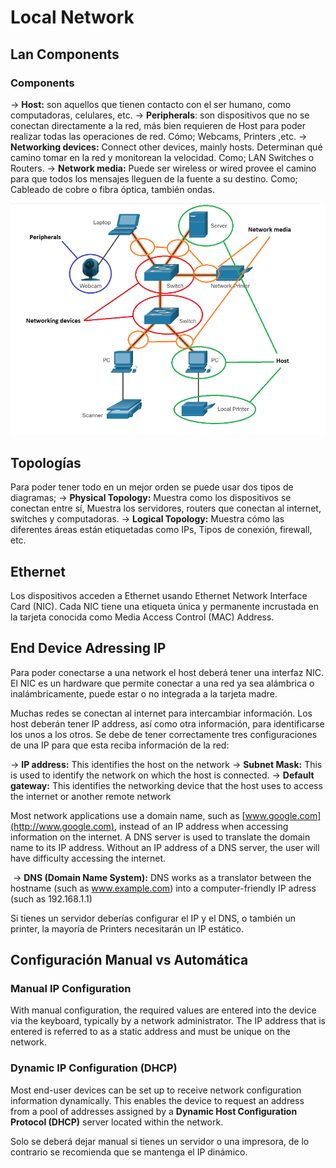 # Local Network



## Lan Components



### Components

   → **Host:** son aquellos que tienen contacto con el ser humano, como computadoras, celulares, etc.
   → **Peripherals**: son dispositivos que no se conectan directamente a la red, más bien requieren de Host para poder realizar todas las operaciones de red. Cómo; Webcams, Printers ,etc.
   → **Networking devices:** Connect other devices, mainly hosts. Determinan qué camino tomar en la red y monitorean la velocidad. Como; LAN Switches o Routers.
   → **Network media:** Puede ser wireless or wired provee el camino para que todos los mensajes lleguen de la fuente a su destino. Como; Cableado de cobre o fibra óptica, también ondas.



![Network](img/Network.png)



## Topologías

Para poder tener todo en un mejor orden se puede usar dos tipos de diagramas;
   → **Physical Topology:** Muestra como los dispositivos se conectan entre sí, Muestra los servidores, routers que conectan al internet, switches y computadoras.
   → **Logical Topology:** Muestra cómo las diferentes áreas están etiquetadas como IPs, Tipos de conexión, firewall, etc.



## Ethernet

Los dispositivos acceden a Ethernet usando Ethernet Network Interface Card (NIC). Cada NIC tiene una etiqueta única y permanente incrustada en la tarjeta conocida como Media Access Control (MAC) Address.



## End Device Adressing IP

Para poder conectarse a una network el host deberá tener una interfaz NIC. El NIC es un hardware que permite conectar a una red ya sea alámbrica o inalámbricamente, puede estar o no integrada a la tarjeta madre.

Muchas redes se conectan al internet para intercambiar información. Los host deberán tener IP address, así como otra información, para identificarse los unos a los otros. Se debe de tener correctamente tres configuraciones de una IP para que esta reciba información de la red:

   → **IP address:** This identifies the host on the network
   → **Subnet Mask:** This is used to identify the network on which the host is connected.
   → **Default gateway:** This identifies the networking device that the host uses to access the internet or another remote network

Most network applications use a domain name, such as [www.google.com](http://www.google.com), instead of an IP address when accessing information on the internet. A DNS server is used to translate the domain name to its IP address. Without an IP address of a DNS server, the user will have difficulty accessing the internet.

​	→ **DNS (Domain Name System):**  DNS works as a translator between the hostname (such as www.example.com) into a computer-friendly IP adress (such as 192.168.1.1)

Si tienes un servidor deberías configurar el IP y el DNS, o también un printer, la mayoría de Printers necesitarán un IP estático. 



## Configuración Manual vs Automática



### Manual IP Configuration

With manual configuration, the required values are entered into the device via the keyboard, typically by a network administrator. The IP address that is entered is referred to as a static address and must be unique on the network.

### Dynamic IP Configuration (DHCP)

Most end-user devices can be set up to receive network configuration information dynamically. This enables the device to request an address from a pool of addresses assigned by a **Dynamic Host Configuration Protocol (DHCP)** server located within the network.

Solo se deberá dejar manual si tienes un servidor o una impresora, de lo contrario se recomienda que se mantenga el IP dinámico.